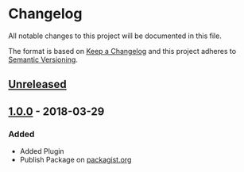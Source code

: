 # Changelog
All notable changes to this project will be documented in this file.

The format is based on [Keep a Changelog](http://keepachangelog.com/en/1.0.0/)
and this project adheres to [Semantic Versioning](http://semver.org/spec/v2.0.0.html).

## [Unreleased](https://github.com/stefanzweifel/kirby-laravel-mix-helper/compare/v1.0.0...HEAD)

## [1.0.0](https://github.com/stefanzweifel/kirby-laravel-mix-helper/releases/tag/v1.0.0) - 2018-03-29

### Added
- Added Plugin
- Publish Package on [packagist.org](https://packagist.org/packages/wnx/kirby-laravel-mix-helper)

